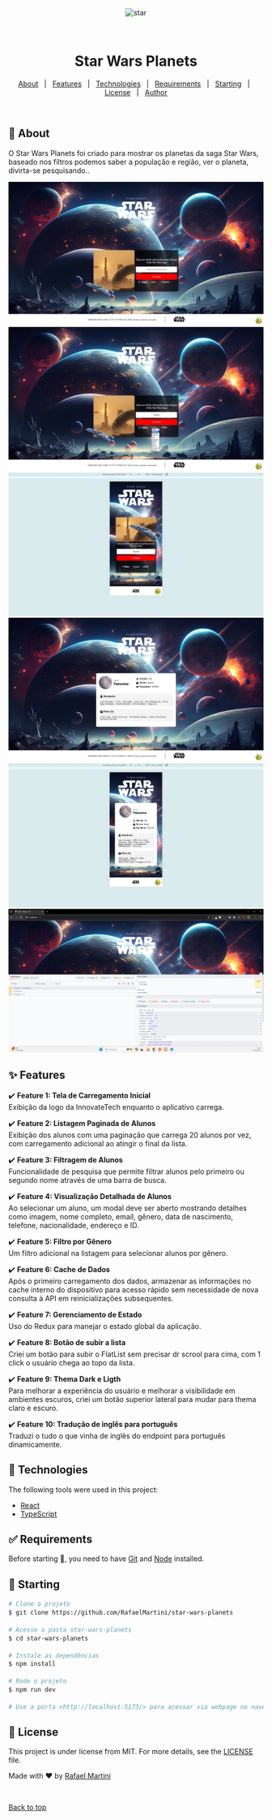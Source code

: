 <div align="center" id="top"> 
  <img src="./.github/app.gif" alt="star" />

&#xa0;

</div>

<h1 align="center">Star Wars Planets</h1>

<!-- Status -->

<!-- <h4 align="center">
	🚧  Star Wars Planets 🚀 Under construction...  🚧
</h4>

<hr> -->

<p align="center">
  <a href="#dart-about">About</a> &#xa0; | &#xa0; 
  <a href="#sparkles-features">Features</a> &#xa0; | &#xa0;
  <a href="#rocket-technologies">Technologies</a> &#xa0; | &#xa0;
  <a href="#white_check_mark-requirements">Requirements</a> &#xa0; | &#xa0;
  <a href="#checkered_flag-starting">Starting</a> &#xa0; | &#xa0;
  <a href="#memo-license">License</a> &#xa0; | &#xa0;
  <a href="https://github.com/RafaelMartini" target="_blank">Author</a>
</p>

<br>

## :dart: About

O Star Wars Planets foi criado para mostrar os planetas da saga Star Wars, baseado nos filtros podemos saber a população e região, ver o planeta, divirta-se pesquisando..

<div align="center" id="top"> 
  <img src="./src/assets/images/projectImg.png" alt="star-wars-planets" />
  <img src="./src/assets/images/projectImg1.png" alt="star-wars-planets" />
  <img src="./src/assets/images/projectImg2.png" alt="star-wars-planets" />
  <img src="./src/assets/images/projectImg3.png" alt="star-wars-planets" />
  <img src="./src/assets/images/projectImg4.png" alt="star-wars-planets" />
  <img src="./src/assets/images/projectImg5.png" alt="star-wars-planets" />

</div>

## :sparkles: Features

:heavy_check_mark: **Feature 1: Tela de Carregamento Inicial**  
Exibição da logo da InnovateTech enquanto o aplicativo carrega.

:heavy_check_mark: **Feature 2: Listagem Paginada de Alunos**  
Exibição dos alunos com uma paginação que carrega 20 alunos por vez, com carregamento adicional ao atingir o final da lista.

:heavy_check_mark: **Feature 3: Filtragem de Alunos**  
Funcionalidade de pesquisa que permite filtrar alunos pelo primeiro ou segundo nome através de uma barra de busca.

:heavy_check_mark: **Feature 4: Visualização Detalhada de Alunos**  
Ao selecionar um aluno, um modal deve ser aberto mostrando detalhes como imagem, nome completo, email, gênero, data de nascimento, telefone, nacionalidade, endereço e ID.

:heavy_check_mark: **Feature 5: Filtro por Gênero**  
Um filtro adicional na listagem para selecionar alunos por gênero.

:heavy_check_mark: **Feature 6: Cache de Dados**  
Após o primeiro carregamento dos dados, armazenar as informações no cache interno do dispositivo para acesso rápido sem necessidade de nova consulta à API em reinicializações subsequentes.

:heavy_check_mark: **Feature 7: Gerenciamento de Estado**  
Uso do Redux para manejar o estado global da aplicação.

:heavy_check_mark: **Feature 8: Botão de subir a lista**  
Criei um botão para subir o FlatList sem precisar dr scrool para cima, com 1 click o usuário chega ao topo da lista.

:heavy_check_mark: **Feature 9: Thema Dark e Ligth**  
Para melhorar a experiência do usuário e melhorar a visibilidade em ambientes escuros, criei um botão superior lateral para mudar para thema claro e escuro.

:heavy_check_mark: **Feature 10: Tradução de inglês para português**  
Traduzi o tudo o que vinha de inglês do endpoint para português dinamicamente.

## :rocket: Technologies

The following tools were used in this project:

- [React](https://pt-br.reactjs.org/)
- [TypeScript](https://www.typescriptlang.org/)

## :white_check_mark: Requirements

Before starting :checkered_flag:, you need to have [Git](https://git-scm.com) and [Node](https://nodejs.org/en/) installed.

## :checkered_flag: Starting

```bash
# Clone o projeto
$ git clone https://github.com/RafaelMartini/star-wars-planets

# Acesse a pasta star-wars-planets
$ cd star-wars-planets

# Instale as dependências
$ npm install

# Rode o projeto
$ npm run dev

# Use a porta <http://localhost:5173/> para acessar via webpage no navegador


```

## :memo: License

This project is under license from MIT. For more details, see the [LICENSE](LICENSE.md) file.

Made with :heart: by <a href="https://github.com/RafaelMartini" target="_blank">Rafael Martini</a>

&#xa0;

<a href="#top">Back to top</a>
